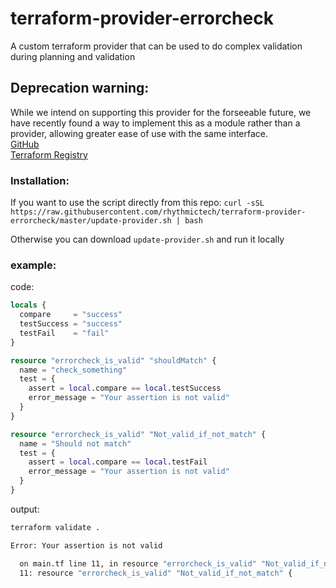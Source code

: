 # terraform-provider-errorcheck
A custom terraform provider that can be used to do complex validation during planning and validation

## **Deprecation warning:**
While we intend on supporting this provider for the forseeable future, we have recently found a way to implement this as a module rather than a provider, allowing greater ease of use with the same interface.  
[GitHub](https://github.com/rhythmictech/terraform-terraform-errorcheck)  
[Terraform Registry](https://registry.terraform.io/modules/rhythmictech/errorcheck/terraform/1.0.0)


### Installation:

If you want to use the script directly from this repo:
`curl -sSL https://raw.githubusercontent.com/rhythmictech/terraform-provider-errorcheck/master/update-provider.sh | bash`

Otherwise you can download `update-provider.sh` and run it locally

### example:
code:
```terraform
locals {
  compare     = "success"
  testSuccess = "success"
  testFail    = "fail"
}

resource "errorcheck_is_valid" "shouldMatch" {
  name = "check_something"
  test = {
    assert = local.compare == local.testSuccess
    error_message = "Your assertion is not valid"
  }
}

resource "errorcheck_is_valid" "Not_valid_if_not_match" {
  name = "Should not match"
  test = {
    assert = local.compare == local.testFail
    error_message = "Your assertion is not valid"
  }
}

```
output:
```bash
terraform validate .

Error: Your assertion is not valid

  on main.tf line 11, in resource "errorcheck_is_valid" "Not_valid_if_not_match":
  11: resource "errorcheck_is_valid" "Not_valid_if_not_match" {
```

